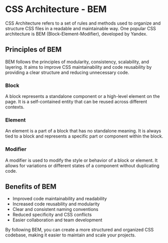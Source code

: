 # CSS Architecture - BEM

CSS Architecture refers to a set of rules and methods used to organize and structure CSS files in a readable and maintainable way. One popular CSS architecture is BEM (Block-Element-Modifier), developed by Yandex.

## Principles of BEM
BEM follows the principles of modularity, consistency, scalability, and layering. It aims to improve CSS maintainability and code reusability by providing a clear structure and reducing unnecessary code.

### Block
A block represents a standalone component or a high-level element on the page. It is a self-contained entity that can be reused across different contexts.

### Element
An element is a part of a block that has no standalone meaning. It is always tied to a block and represents a specific part or component within the block.

### Modifier
A modifier is used to modify the style or behavior of a block or element. It allows for variations or different states of a component without duplicating code.

## Benefits of BEM
- Improved code maintainability and readability
- Increased code reusability and modularity
- Clear and consistent naming conventions
- Reduced specificity and CSS conflicts
- Easier collaboration and team development

By following BEM, you can create a more structured and organized CSS codebase, making it easier to maintain and scale your projects.
